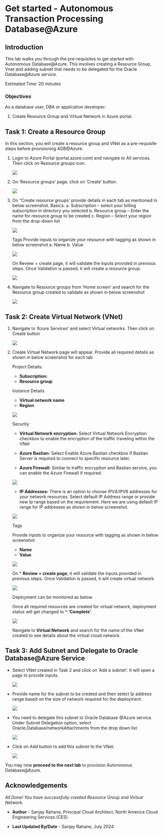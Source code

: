 
# Get started - Autonomous Transaction Processing Database@Azure

## Introduction

This lab walks you through the pre-requisites to get started with Autonomous Database@Azure. This involves creating a Resource Group, Vnet and adding subnet that needs to be delegated for the Oracle Database@Azure service.


Estimated Time: 20 minutes

### Objectives

As a database user, DBA or application developer:

1. Create Resource Group and Virtual Network in Azure portal.

## Task 1: Create a Resource Group

In this section, you will create a resource group and VNet as a pre-requisite steps before provisioning ADB@Azure.

1.	Login to Azure Portal (portal.azure.com) and navigate to All services. Then click on Resource groups icon.

    ![](./images/resource_group_image1.png " ")

2.	On ‘Resource groups’ page, click on ‘Create’ button.

    ![](./images/resource_group_image2.png " ")

3.	On “Create resource groups’ provide details in each tab as mentioned in below screenshot. 
    Basics:
    a.	Subscription – select your billing subscription in directory you selected
    b.	Resource group – Enter the name for resource group to be created
    c.	Region – Select your region from the drop-down list

    ![](./images/resource_group_image3.png " ")

    Tags
    Provide inputs to organize your resource with tagging as shown in below screenshot
    a.	Name
    b.	Value
    
    ![](./images/resource_group_image4.png " ")


    On Review + create page, it will validate the inputs provided in previous steps. Once Validation is passed, it will create a resource group.

    ![](./images/resource_group_image5.png " ")

4.	Navigate to Resource groups from ‘Home screen’ and search for the Resource group created to validate as shown in below screenshot

    ![](./images/resource_group_image6.png " ")

## Task 2:  Create Virtual Network (VNet)
1. Navigate to ‘Azure Services’ and select Virtual networks. Then click on Create button

    ![](./images/vnet1.png " ")

2.	Create Virtual Network page will appear. Provide all required details as shown in below screenshot for each tab
    
    Project Details:
    * **Subscription:**
    * **Resource group**
    
    Instance Details
    * **Virtual network name**
    * **Region**

    ![](./images/vnet2.png " ")

     Security
    * **Virtual Network encryption:** Select Virtual Network Encryption checkbox to enable the encryption of the traffic traveling within the VNet

    * **Azure Bastian:** Select Enable Azure Bastian checkbox if Bastian Server is required to connect to specific resource later.

    * **Azure Firewall:** Similar to traffic encryption and Bastian service, you can enable the Azure Firewall if required.

    ![](./images/vnet3.png " ")

    * **IP Addresses:** There is an option to choose IPV4/IPV6 addresses for your network resources. 
    Select default IP Address range or provide new Ip range based on the requirement. Here we are using default IP range for IP addresses as shown in below screenshot.

    ![](./images/vnet4.png " ")

    Tags
    
    Provide inputs to organize your resource with tagging as shown in below screenshot
    * **Name**
    * **Value**

    ![](./images/vnet5.png " ")

    On * **Review + create page**, it will validate the inputs provided in previous steps. Once Validation is passed, it will create virtual network.

    ![](./images/vnet6.png " ")

    Deployment can be monitored as below.

    Once all required resources are created for virtual network, deployment status will get changed to * **‘Complete’**.

    ![](./images/vnet7.png " ")

    Navigate to **Virtual Network** and search for the name of the VNet created to see details about the virtual cloud network.

## Task 3: Add Subnet and Delegate to Oracle Database@Azure Service

- Select VNet created in Task 2 and click on ‘Add a subnet'. It will open a page to provide inputs.

    ![](./images/subnet1.png " ")

- Provide name for the subnet to be created and then select Ip address range based on the size of network required for the deployment.

    ![](./images/subnet2.png " ")

- You need to delegate this subnet to Oracle Database @Azure service. Under Subnet Delegation option, select Oracle.Database/networkAttachments from the drop down list.

    ![](./images/subnet3.png " ")

- Click on Add button to add this subnet to the VNet.

    ![](./images/subnet4.png " ")

You may now **proceed to the next lab** to provision Autonomous Database@Azure.

## Acknowledgements

*All Done! You have successfully created Resource Group and Virtual Network.*

- **Author** - Sanjay Rahane, Principal Cloud Architect, North America Cloud Engineering Services (CES)

- **Last Updated By/Date** - Sanjay Rahane, July 2024